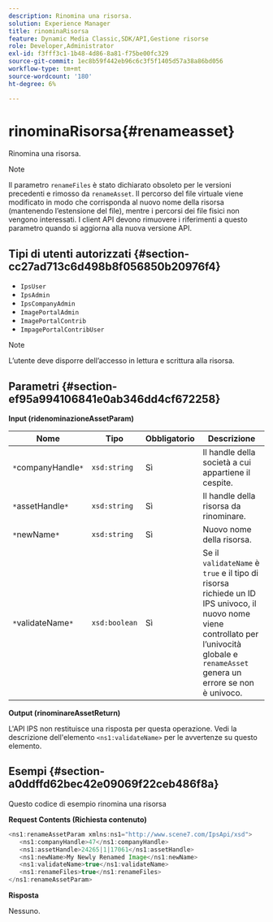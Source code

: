 ```yaml
---
description: Rinomina una risorsa.
solution: Experience Manager
title: rinominaRisorsa
feature: Dynamic Media Classic,SDK/API,Gestione risorse
role: Developer,Administrator
exl-id: f3fff3c1-1b48-4d86-8a81-f75be00fc329
source-git-commit: 1ec8b59f442eb96c6c3f5f1405d57a38a86bd056
workflow-type: tm+mt
source-wordcount: '180'
ht-degree: 6%

---
```


# rinominaRisorsa{#renameasset}

Rinomina una risorsa.

>[!NOTE]
>
>Il parametro `renameFiles` è stato dichiarato obsoleto per le versioni precedenti e rimosso da `renameAsset`. Il percorso del file virtuale viene modificato in modo che corrisponda al nuovo nome della risorsa (mantenendo l’estensione del file), mentre i percorsi dei file fisici non vengono interessati. I client API devono rimuovere i riferimenti a questo parametro quando si aggiorna alla nuova versione API.

## Tipi di utenti autorizzati {#section-cc27ad713c6d498b8f056850b20976f4}

* `IpsUser`
* `IpsAdmin`
* `IpsCompanyAdmin`
* `ImagePortalAdmin`
* `ImagePortalContrib`
* `ImpagePortalContribUser`

>[!NOTE]
>
>L’utente deve disporre dell’accesso in lettura e scrittura alla risorsa.

## Parametri {#section-ef95a994106841e0ab346dd4cf672258}

**Input (ridenominazioneAssetParam)**

| Nome | Tipo | Obbligatorio | Descrizione |
|---|---|---|---|
| `*`companyHandle`*` | `xsd:string` | Sì | Il handle della società a cui appartiene il cespite. |
| `*`assetHandle`*` | `xsd:string` | Sì | Il handle della risorsa da rinominare. |
| `*`newName`*` | `xsd:string` | Sì | Nuovo nome della risorsa. |
| `*`validateName`*` | `xsd:boolean` | Sì | Se il `validateName` è `true` e il tipo di risorsa richiede un ID IPS univoco, il nuovo nome viene controllato per l’univocità globale e `renameAsset` genera un errore se non è univoco. |

**Output (rinominareAssetReturn)**

L&#39;API IPS non restituisce una risposta per questa operazione. Vedi la descrizione dell&#39;elemento `<ns1:validateName>` per le avvertenze su questo elemento.

## Esempi {#section-a0ddffd62bec42e09069f22ceb486f8a}

Questo codice di esempio rinomina una risorsa

**Request Contents (Richiesta contenuto)**

```java
<ns1:renameAssetParam xmlns:ns1="http://www.scene7.com/IpsApi/xsd">
   <ns1:companyHandle>47</ns1:companyHandle>
   <ns1:assetHandle>24265|1|17061</ns1:assetHandle>
   <ns1:newName>My Newly Renamed Image</ns1:newName>
   <ns1:validateName>true</ns1:validateName>
   <ns1:renameFiles>true</ns1:renameFiles>
</ns1:renameAssetParam>
```

**Risposta**

Nessuno.
